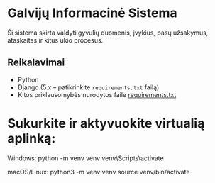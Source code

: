 # Galvijų Informacinė Sistema

Ši sistema skirta valdyti gyvulių duomenis, įvykius, pasų užsakymus, ataskaitas ir kitus ūkio procesus.

## Reikalavimai

- Python  
- Django (5.x – patikrinkite `requirements.txt` failą)  
- Kitos priklausomybės nurodytos faile [requirements.txt](requirements.txt)

# Sukurkite ir aktyvuokite virtualią aplinką:

Windows:
python -m venv venv
venv\Scripts\activate

macOS/Linux:
python3 -m venv venv
source venv/bin/activate

# 